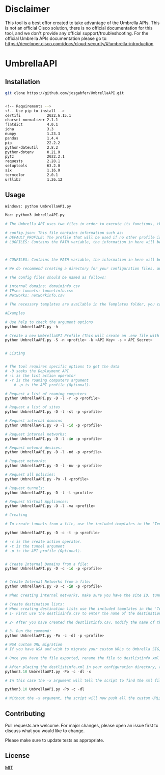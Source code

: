 # Disclaimer

This tool is a best effor created to take advantage of the Umbrella APIs. This is not an official Cisco solution, there is no official documentation for this tool, and we don't provide any official support/troubleshooting.
For the official Umbrella APIs documentation please go to: https://developer.cisco.com/docs/cloud-security/#!umbrella-introduction


# UmbrellaAPI

<!-- UmbrellaAPI is a Python program to consume data using the APIs of your Umbrella organization.

This program is divided into 5 different modules:

1- Admin Module: Provision and manage users, view roles, and manage customers for providers and customers for managed providers.

2- Auth Module: To create an OAuth 2.0 access token and UmbrellaAPI profiles.

3- Deployments Module: Provision, manage, and secure your networks, network entities, and policies

4- Policies Module:  Provision and manage destination lists and destinations.

5- Reports Module:  To programmatically read and audit real-time security information about your networks and systems -->

## Installation

<!-- Use git to clone the program to your machine -->

```bash
git clone https://github.com/josgabfer/UmbrellaAPI.git


<!-- Requirements -->
<!-- Use pip to install -->
certifi            2022.6.15.1
charset-normalizer 2.1.1
flatdict           4.0.1
idna               3.3
numpy              1.23.3
pandas             1.4.4
pip                22.2.2
python-dateutil    2.8.2
python-dotenv      0.21.0
pytz               2022.2.1
requests           2.28.1
setuptools         63.2.0
six                1.16.0
termcolor          2.0.1
urllib3            1.26.12
```

## Usage

```python
Windows: python UmbrellaAPI.py

Mac: python3 UmbrellaAPI.py

# The Umbrella API uses two files in order to execute its functions, the config.json and the .env file,

# config.json: This file contains information such as:
# DEFAULT_PROFILE: The profile that will be used if no other profile is executed during runtime.
# LOGFILES: Contains the PATH variable, the information in here will be the path where the log files will be saved.



# CONFILES: Contains the PATH variable, the information in here will be the path where the configuration files are located, configuration files may include informatio for internal domain creation, IPsec tunnel creation, etc.

# We do recommend creating a directory for your configuration files, and for the logfiles

# The config files should be named as follows:

# internal domains: domaininfo.csv
# IPsec tunnels: tunnelinfo.csv
# Networks: networkinfo.csv

# The necessary templates are available in the Templates folder, you can save them in your prefer directory, and change the value  of CONFILES in the config.json file

#Examples

# Use help to check the argument options
python UmbrellaAPI.py -h

# Create a new UmbrellaAPI Profile (This will create an .env file with the required credentials to create an OAuth 2.0 token. Optional protected profiles can be created.
python UmbrellaAPI.py -S -n <profile> -k <API Key> -s < API Secret>


# Listing


# The tool requires specific options to get the data
# -D seeks the Deployment API
# -l is the list action operator
# -r is the roaming computers argument
    # -p is the API profile (Optional).

# Request a list of roaming computers
python UmbrellaAPI.py -D -l -r -p <profile>

# Request a list of sites
python UmbrellaAPI.py -D -l -st -p <profile>

# Request internal domains
python UmbrellaAPI.py -D -l -id -p <profile>

# Request internal networks:
python UmbrellaAPI.py -D -l -in -p <profile>

# Request network devices:
python UmbrellaAPI.py -D -l -nd -p <profile>

# Request networks:
python UmbrellaAPI.py -D -l -nw -p <profile>

# Request all policies:
python UmbrellaAPI.py -Po -l <profile>

# Request tunnels:
python UmbrellaAPI.py -D -l -t <profile>

# Request Virtual Appliances:
python UmbrellaAPI.py -D -l -va <profile>

# Creating

# To create tunnels from a file, use the included templates in the 'Templates' directory, populate the required information, and once is ready run the command:

python UmbrellaAPI.py -D -c -t -p <profile>

# -c is the create action operator.
# -t is the tunnel argument
# -p is the API profile (Optional).


# Create Internal Domains from a file:
python UmbrellaAPI.py -D -c -id -p <profile>


# Create Internal Networks from a file:
python UmbrellaAPI.py -D -c -in -p <profile>

# When creating internal networks, make sure you have the site ID, tunnel ID, or Network ID, you can use the list -l argument to get this information.

# Create destination lists:
# When creating destination lists use the included templates in the 'Templates folder'.
# 1- First use the destlisinfo.csv to enter the name of the destination list, and the type ([1] DNS, [2] Web). When creating a DNS destination list, enter the action ('Allow' or 'Block'). When creating a Web destination list, you can just enter' Allow' as the action is irrelevant.

# 2- After you have created the destlistinfo.csv, modify the name of the destinations_name.csv by replacing the word 'name' with the destination list entered in destlistinfo.csv, if there are more than one entries in destlistinfo.csv add as many destinations_name.csv as you need.

# 3- Run the command:
python UmbrellaAPI.py -Po -c -dl -p <profile>

# WSA custom URL migration
# If you have WSA and wish to migrate your custom URLs to Umbrella SIG, export your configuration file to xml: https://www.cisco.com/c/en/us/td/docs/security/wsa/wsa_12-0/user_guide/b_WSA_UserGuide_12_0/b_WSA_UserGuide_11_7_chapter_010110.html#task_1354146

# Once you have the file exported, rename the file to destlistinfo.xml and place it in the same where all your configuration files are located, check your config.json to find this location.

# After placing the destlistinfo.xml in your configuration directory, run the command:
python3.10 UmbrellaAPI.py -Po -c -dl -x

# In this case the -x argument will tell the script to find the xml file, and create the necessary documents to push the destination lists, you will see the destlistinfo.csv modified and other files that get created with the structure of destinations_[name].csv, where 'name' changes based on the custom URL name, you can open the files to make sure they are correct. Once ready just run the command:

python3.10 UmbrellaAPI.py -Po -c -dl

# Without the -x argument, the script will now push all the custom URLs to Umbrella as we destination lists.

```

## Contributing

Pull requests are welcome. For major changes, please open an issue first to discuss what you would like to change.

Please make sure to update tests as appropriate.

## License

[MIT](https://choosealicense.com/licenses/mit/)
